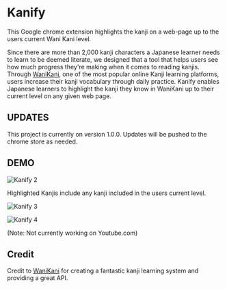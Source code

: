 # Kanify

This Google chrome extension highlights the kanji on a web-page up to the users current Wani Kani level.

Since there are more than 2,000 kanji characters a Japanese learner needs to learn to be deemed literate, we designed that a tool that helps users see how much progress they're making when it comes to reading kanjis. Through [WaniKani](http://wanikani.com), one of the most popular online Kanji learning platforms, users increase their kanji vocabulary through daily practice. Kanify enables Japanese learners to highlight the kanji they know in WaniKani up to their current level on any given web page. 

## UPDATES
This project is currently on version 1.0.0. Updates will be pushed to the chrome store as needed.

## DEMO

![Kanify 2](https://i.imgur.com/66NEKI0.jpg)

Highlighted Kanjis include any kanji included in the users current level.

![Kanify 3](https://i.imgur.com/AFmytVh.jpg)

![Kanify 4](https://i.imgur.com/cHj1i4S.jpg)

(Note: Not currently working on Youtube.com)

## Credit

Credit to [WaniKani](http://wanikani.com) for creating a fantastic kanji learning system and providing a great API. 
